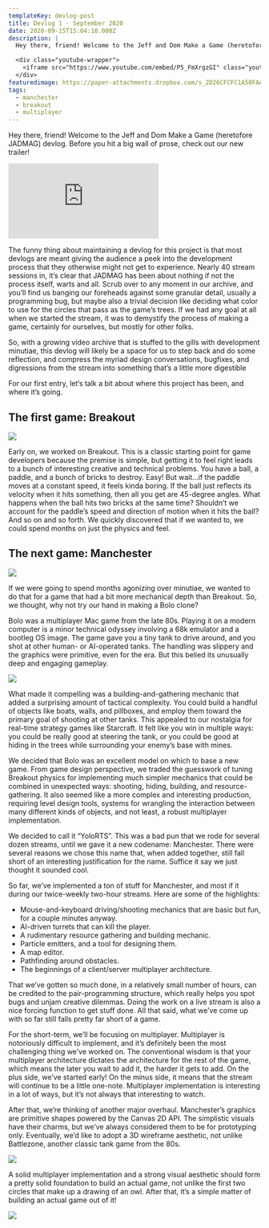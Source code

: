 ```yaml
---
templateKey: devlog-post
title: Devlog 1 - September 2020
date: 2020-09-15T15:04:10.000Z
description: |
  Hey there, friend! Welcome to the Jeff and Dom Make a Game (heretofore JADMAG) devlog. Before you hit a big wall of prose, check out our new trailer!

  <div class="youtube-wrapper">
    <iframe src="https://www.youtube.com/embed/P5_FmXrgzGI" class="youtube-embed" frameborder="0" allow="accelerometer; autoplay; clipboard-write; encrypted-media; gyroscope; picture-in-picture" allowfullscreen></iframe>
  </div>
featuredimage: https://paper-attachments.dropbox.com/s_2D26CFCFC1A50FAAA131CE2FDABB0884BD80263FA1E7E2924E10BB4715669F45_1600918628935_Screen+Shot+2020-09-23+at+8.34.55+PM.png
tags:
  - manchester
  - breakout
  - multiplayer
---
```


Hey there, friend! Welcome to the Jeff and Dom Make a Game (heretofore JADMAG) devlog. Before you hit a big wall of prose, check out our new trailer!

<div class="youtube-wrapper">
  <iframe src="https://www.youtube.com/embed/P5_FmXrgzGI" class="youtube-embed" frameborder="0" allow="accelerometer; autoplay; clipboard-write; encrypted-media; gyroscope; picture-in-picture" allowfullscreen></iframe>
</div>  

The funny thing about maintaining a devlog for this project is that most devlogs are meant giving the audience a peek into the development process that they otherwise might not get to experience. Nearly 40 stream sessions in, it’s clear that JADMAG has been about nothing if not the process itself, warts and all. Scrub over to any moment in our archive, and you’ll find us banging our foreheads against some granular detail, usually a programming bug, but maybe also a trivial decision like deciding what color to use for the circles that pass as the game’s trees. If we had any goal at all when we started the stream, it was to demystify the process of making a game, certainly for ourselves, but mostly for other folks.

So, with a growing video archive that is stuffed to the gills with development minutiae, this devlog will likely be a space for us to step back and do some reflection, and compress the myriad design conversations, bugfixes, and digressions from the stream into something that’s a little more digestible

For our first entry, let’s talk a bit about where this project has been, and where it’s going.

## The first game: Breakout

![](https://paper-attachments.dropbox.com/s_2D26CFCFC1A50FAAA131CE2FDABB0884BD80263FA1E7E2924E10BB4715669F45_1600918628935_Screen+Shot+2020-09-23+at+8.34.55+PM.png)

Early on, we worked on Breakout. This is a classic starting point for game developers because the premise is simple, but getting it to feel right leads to a bunch of interesting creative and technical problems. You have a ball, a paddle, and a bunch of bricks to destroy. Easy! But wait…if the paddle moves at a constant speed, it feels kinda boring. If the ball just reflects its velocity when it hits something, then all you get are 45-degree angles. What happens when the ball hits two bricks at the same time? Shouldn’t we account for the paddle’s speed and direction of motion when it hits the ball? And so on and so forth. We quickly discovered that if we wanted to, we could spend months on just the physics and feel.

## The next game: Manchester

![](https://paper-attachments.dropbox.com/s_2D26CFCFC1A50FAAA131CE2FDABB0884BD80263FA1E7E2924E10BB4715669F45_1600919321908_Screen+Shot+2020-09-23+at+8.48.26+PM.png)

If we were going to spend months agonizing over minutiae, we wanted to do that for a game that had a bit more mechanical depth than Breakout. So, we thought, why not try our hand in making a Bolo clone?

Bolo was a multiplayer Mac game from the late 80s. Playing it on a modern computer is a minor technical odyssey involving a 68k emulator and a bootleg OS image. The game gave you a tiny tank to drive around, and you shot at other human- or AI-operated tanks. The handling was slippery and the graphics were primitive, even for the era. But this belied its unusually deep and engaging gameplay.

![](https://paper-attachments.dropbox.com/s_2D26CFCFC1A50FAAA131CE2FDABB0884BD80263FA1E7E2924E10BB4715669F45_1600918701387_Pillwar.png)

What made it compelling was a building-and-gathering mechanic that added a surprising amount of tactical complexity. You could build a handful of objects like boats, walls, and pillboxes, and employ them toward the primary goal of shooting at other tanks. This appealed to our nostalgia for real-time strategy games like Starcraft. It felt like you win in multiple ways: you could be really good at steering the tank, or you could be good at hiding in the trees while surrounding your enemy’s base with mines.

We decided that Bolo was an excellent model on which to base a new game. From game design perspective, we traded the guesswork of tuning Breakout physics for implementing much simpler mechanics that could be combined in unexpected ways: shooting, hiding, building, and resource-gathering. It also seemed like a more complex and interesting production, requiring level design tools, systems for wrangling the interaction between many different kinds of objects, and not least, a robust multiplayer implementation.

We decided to call it “YoloRTS”. This was a bad pun that we rode for several dozen streams, until we gave it a new codename: Manchester. There were several reasons we chose this name that, when added together, still fall short of an interesting justification for the name. Suffice it say we just thought it sounded cool.

So far, we’ve implemented a ton of stuff for Manchester, and most if it during our twice-weekly two-hour streams. Here are some of the highlights:

- Mouse-and-keyboard driving/shooting mechanics that are basic but fun, for a couple minutes anyway.
- AI-driven turrets that can kill the player.
- A rudimentary resource gathering and building mechanic.
- Particle emitters, and a tool for designing them.
- A map editor.
- Pathfinding around obstacles.
- The beginnings of a client/server multiplayer architecture.

That we’ve gotten so much done, in a relatively small number of hours, can be credited to the pair-programming structure, which really helps you spot bugs and unjam creative dilemmas. Doing the work on a live stream is also a nice forcing function to get stuff done. All that said, what we’ve come up with so far still falls pretty far short of a game.

For the short-term, we’ll be focusing on multiplayer. Multiplayer is notoriously difficult to implement, and it’s definitely been the most challenging thing we’ve worked on. The conventional wisdom is that your multiplayer architecture dictates the architecture for the rest of the game, which means the later you wait to add it, the harder it gets to add. On the plus side, we’ve started early! On the minus side, it means that the stream will continue to be a little one-note. Multiplayer implementation is interesting in a lot of ways, but it’s not always that interesting to watch.

After that, we’re thinking of another major overhaul. Manchester’s graphics are primitive shapes powered by the Canvas 2D API. The simplistic visuals have their charms, but we’ve always considered them to be for prototyping only. Eventually, we’d like to adopt a 3D wireframe aesthetic, not unlike Battlezone, another classic tank game from the 80s.

![](https://paper-attachments.dropbox.com/s_2D26CFCFC1A50FAAA131CE2FDABB0884BD80263FA1E7E2924E10BB4715669F45_1600920397561_whnP9emhvSVErHXYhXyT4tSnsAysUg0sITeKEGNJMnk.webp)

A solid multiplayer implementation and a strong visual aesthetic should form a pretty solid foundation to build an actual game, not unlike the first two circles that make up a drawing of an owl. After that, it’s a simple matter of building an actual game out of it!


![](https://paper-attachments.dropbox.com/s_2D26CFCFC1A50FAAA131CE2FDABB0884BD80263FA1E7E2924E10BB4715669F45_1600920596136_d6d.jpg)

